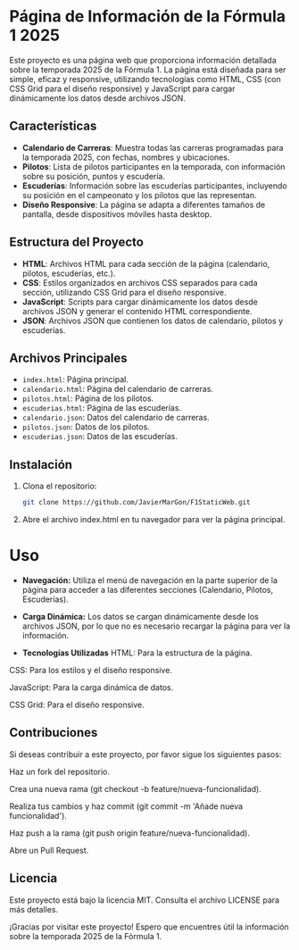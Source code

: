 # Página de Información de la Fórmula 1 2025

Este proyecto es una página web que proporciona información detallada sobre la temporada 2025 de la Fórmula 1. La página está diseñada para ser simple, eficaz y responsive, utilizando tecnologías como HTML, CSS (con CSS Grid para el diseño responsive) y JavaScript para cargar dinámicamente los datos desde archivos JSON.

## Características

- **Calendario de Carreras**: Muestra todas las carreras programadas para la temporada 2025, con fechas, nombres y ubicaciones.
- **Pilotos**: Lista de pilotos participantes en la temporada, con información sobre su posición, puntos y escudería.
- **Escuderías**: Información sobre las escuderías participantes, incluyendo su posición en el campeonato y los pilotos que las representan.
- **Diseño Responsive**: La página se adapta a diferentes tamaños de pantalla, desde dispositivos móviles hasta desktop.

## Estructura del Proyecto

- **HTML**: Archivos HTML para cada sección de la página (calendario, pilotos, escuderías, etc.).
- **CSS**: Estilos organizados en archivos CSS separados para cada sección, utilizando CSS Grid para el diseño responsive.
- **JavaScript**: Scripts para cargar dinámicamente los datos desde archivos JSON y generar el contenido HTML correspondiente.
- **JSON**: Archivos JSON que contienen los datos de calendario, pilotos y escuderías.

## Archivos Principales

- `index.html`: Página principal.
- `calendario.html`: Página del calendario de carreras.
- `pilotos.html`: Página de los pilotos.
- `escuderias.html`: Página de las escuderías.
- `calendario.json`: Datos del calendario de carreras.
- `pilotos.json`: Datos de los pilotos.
- `escuderias.json`: Datos de las escuderías.

## Instalación

1. Clona el repositorio:
   ```bash
   git clone https://github.com/JavierMarGon/F1StaticWeb.git
2. Abre el archivo index.html en tu navegador para ver la página principal.

# Uso

- **Navegación:** Utiliza el menú de navegación en la parte superior de la página para acceder a las diferentes secciones (Calendario, Pilotos, Escuderías).

- **Carga Dinámica:** Los datos se cargan dinámicamente desde los archivos JSON, por lo que no es necesario recargar la página para ver la información.

- **Tecnologías Utilizadas**
HTML: Para la estructura de la página.

CSS: Para los estilos y el diseño responsive.

JavaScript: Para la carga dinámica de datos.

CSS Grid: Para el diseño responsive.

## Contribuciones
Si deseas contribuir a este proyecto, por favor sigue los siguientes pasos:

Haz un fork del repositorio.

Crea una nueva rama (git checkout -b feature/nueva-funcionalidad).

Realiza tus cambios y haz commit (git commit -m 'Añade nueva funcionalidad').

Haz push a la rama (git push origin feature/nueva-funcionalidad).

Abre un Pull Request.


## Licencia
Este proyecto está bajo la licencia MIT. Consulta el archivo LICENSE para más detalles.

¡Gracias por visitar este proyecto! Espero que encuentres útil la información sobre la temporada 2025 de la Fórmula 1.
